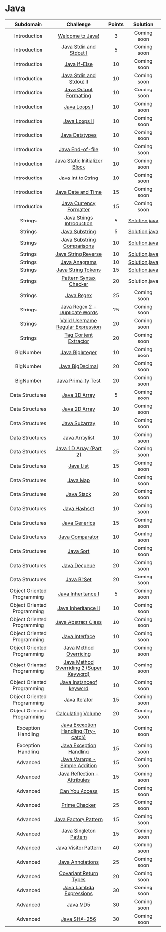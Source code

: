 # Java

|          Subdomain          |                                                         Challenge                                                        | Points |                                                                                       Solution                                                                                        |
|:---------------------------:|:------------------------------------------------------------------------------------------------------------------------:|:------:|:-------------------------------------------------------------------------------------------------------------------------------------------------------------------------------------:|
|         Introduction        | [Welcome to Java!](https://www.hackerrank.com/challenges/welcome-to-java)                                                |    3   |                                                                                      Coming soon                                                                                      |
|         Introduction        | [Java Stdin and Stdout I](https://www.hackerrank.com/challenges/java-stdin-and-stdout-1)                                 |    5   |                                                                                      Coming soon                                                                                      |
|         Introduction        | [Java If-Else](https://www.hackerrank.com/challenges/java-if-else)                                                       |   10   |                                                                                      Coming soon                                                                                      |
|         Introduction        | [Java Stdin and Stdout II](https://www.hackerrank.com/challenges/java-stdin-stdout)                                      |   10   |                                                                                      Coming soon                                                                                      |
|         Introduction        | [Java Output Formatting](https://www.hackerrank.com/challenges/java-output-formatting)                                   |   10   |                                                                                      Coming soon                                                                                      |
|         Introduction        | [Java Loops I](https://www.hackerrank.com/challenges/java-loops-i)                                                       |   10   |                                                                                      Coming soon                                                                                      |
|         Introduction        | [Java Loops II](https://www.hackerrank.com/challenges/java-loops)                                                        |   10   |                                                                                      Coming soon                                                                                      |
|         Introduction        | [Java Datatypes](https://www.hackerrank.com/challenges/java-datatypes)                                                   |   10   |                                                                                      Coming soon                                                                                      |
|         Introduction        | [Java End-of-file](https://www.hackerrank.com/challenges/java-end-of-file)                                               |   10   |                                                                                      Coming soon                                                                                      |
|         Introduction        | [Java Static Initializer Block](https://www.hackerrank.com/challenges/java-static-initializer-block)                     |   10   |                                                                                      Coming soon                                                                                      |
|         Introduction        | [Java Int to String](https://www.hackerrank.com/challenges/java-int-to-string)                                           |   10   |                                                                                      Coming soon                                                                                      |
|         Introduction        | [Java Date and Time](https://www.hackerrank.com/challenges/java-date-and-time)                                           |   15   |                                                                                      Coming soon                                                                                      |
|         Introduction        | [Java Currency Formatter](https://www.hackerrank.com/challenges/java-currency-formatter)                                 |   15   |                                                                                      Coming soon                                                                                      |
|           Strings           | [Java Strings Introduction](https://www.hackerrank.com/challenges/java-strings-introduction)                             |    5   |                         [Solution.java](https://github.com/uurkrtl/HackerRank_solutions/blob/master/Java/Strings/Java%20Strings%20Introduction/Solution.java)                          |
|           Strings           | [Java Substring](https://www.hackerrank.com/challenges/java-substring)                                                   |    5   |                                [Solution.java](https://github.com/uurkrtl/HackerRank_solutions/blob/master/Java/Strings/Java%20Substring/Solution.java)                                |
|           Strings           | [Java Substring Comparisons](https://www.hackerrank.com/challenges/java-string-compare)                                         |   10   |                          [Solution.java](https://github.com/uurkrtl/HackerRank_solutions/blob/master/Java/Strings/Java%20Substring%20Comparisons/Solution.java)                           |
|           Strings           | [Java String Reverse](https://www.hackerrank.com/challenges/java-string-reverse)                                         |   10   |                            [Solution.java](https://github.com/uurkrtl/HackerRank_solutions/blob/master/Java/Strings/Java%20String%20Reverse/Solution.java)                             |
|           Strings           | [Java Anagrams](https://www.hackerrank.com/challenges/java-anagrams)                                                     |   10   |                                [Solution.java](https://github.com/uurkrtl/HackerRank_solutions/blob/master/Java/Strings/Java%20Anagrams/Solution.java)                                 |
|           Strings           | [Java String Tokens](https://www.hackerrank.com/challenges/java-string-tokens)                                           |   15   |                             [Solution.java](https://github.com/uurkrtl/HackerRank_solutions/blob/master/Java/Strings/Java%20String%20Tokens/Solution.java)                             |
|           Strings           | [Pattern Syntax Checker](https://www.hackerrank.com/challenges/pattern-syntax-checker)                                   |   20   |                                                                                     Solution.java                                                                                     |
|           Strings           | [Java Regex](https://www.hackerrank.com/challenges/java-regex)                                                           |   25   |                                                                                      Coming soon                                                                                      |
|           Strings           | [Java Regex 2 - Duplicate Words](https://www.hackerrank.com/challenges/duplicate-word)                                   |   25   |                                                                                      Coming soon                                                                                      |
|           Strings           | [Valid Username Regular Expression](https://www.hackerrank.com/challenges/valid-username-checker)                          |   20   |                                                                                      Coming soon                                                                                      |
|           Strings           | [Tag Content Extractor](https://www.hackerrank.com/challenges/tag-content-extractor)                                     |   20   |                                                                                      Coming soon                                                                                      |
|          BigNumber          | [Java BigInteger](https://www.hackerrank.com/challenges/java-biginteger)                                                 |   10   |                            Coming soon                             |
|          BigNumber          | [Java BigDecimal](https://www.hackerrank.com/challenges/java-bigdecimal)                                                 |   20   |                            Coming soon                             |
|          BigNumber          | [Java Primality Test](https://www.hackerrank.com/challenges/java-primality-test)                                         |   20   |                         Coming soon                          |
|       Data Structures       | [Java 1D Array](https://www.hackerrank.com/challenges/java-1d-array-introduction)                                        |    5   |                        Coming soon                         |
|       Data Structures       | [Java 2D Array](https://www.hackerrank.com/challenges/java-2d-array)                                                     |   10   |                        Coming soon                         |
|       Data Structures       | [Java Subarray](https://www.hackerrank.com/challenges/java-negative-subarray)                                            |   10   |                         Coming soon                          |
|       Data Structures       | [Java Arraylist](https://www.hackerrank.com/challenges/java-arraylist)                                                   |   10   |                         Coming soon                         |
|       Data Structures       | [Java 1D Array (Part 2)](https://www.hackerrank.com/challenges/java-1d-array)                                            |   25   |                  Coming soon                  |
|       Data Structures       | [Java List](https://www.hackerrank.com/challenges/java-list)                                                             |   15   |                           Coming soon                            |
|       Data Structures       | [Java Map](https://www.hackerrank.com/challenges/phone-book)                                                             |   10   |                            Coming soon                            |
|       Data Structures       | [Java Stack](https://www.hackerrank.com/challenges/java-stack)                                                           |   20   |                           Coming soon                           |
|       Data Structures       | [Java Hashset](https://www.hackerrank.com/challenges/java-hashset)                                                       |   10   |                          Coming soon                          |
|       Data Structures       | [Java Generics](https://www.hackerrank.com/challenges/java-generics)                                                     |   15   |                         Coming soon                          |
|       Data Structures       | [Java Comparator](https://www.hackerrank.com/challenges/java-comparator)                                                 |   10   |                        Coming soon                         |
|       Data Structures       | [Java Sort](https://www.hackerrank.com/challenges/java-sort)                                                             |   10   |                           Coming soon                            |
|       Data Structures       | [Java Dequeue](https://www.hackerrank.com/challenges/java-dequeue)                                                       |   20   |                          Coming soon                          |
|       Data Structures       | [Java BitSet](https://www.hackerrank.com/challenges/java-bitset)                                                         |   20   |                          Coming soon                           |
| Object Oriented Programming | [Java Inheritance I](https://www.hackerrank.com/challenges/java-inheritance-1)                                           |    5   |               Coming soon               |
| Object Oriented Programming | [Java Inheritance II](https://www.hackerrank.com/challenges/java-inheritance-2)                                          |   10   |              Coming soon               |
| Object Oriented Programming | [Java Abstract Class](https://www.hackerrank.com/challenges/java-abstract-class)                                         |   10   |              Coming soon               |
| Object Oriented Programming | [Java Interface](https://www.hackerrank.com/challenges/java-interface)                                                   |   10   |                  Coming soon                  |
| Object Oriented Programming | [Java Method Overriding](https://www.hackerrank.com/challenges/java-method-overriding)                                   |   10   |             Coming soon             |
| Object Oriented Programming | [Java Method Overriding 2 (Super Keyword)](https://www.hackerrank.com/challenges/java-method-overriding-2-super-keyword) |   10   | Coming soon |
| Object Oriented Programming | [Java Instanceof keyword](https://www.hackerrank.com/challenges/java-instanceof-keyword)                                 |   10   |            Coming soon             |
| Object Oriented Programming | [Java Iterator](https://www.hackerrank.com/challenges/java-iterator)                                                     |   15   |                  Coming soon                   |
| Object Oriented Programming | [Calculating Volume](https://www.hackerrank.com/challenges/calculating-volume)                                           |   20   |                Coming soon                |
|      Exception Handling     | [Java Exception Handling (Try-catch)](https://www.hackerrank.com/challenges/java-exception-handling-try-catch)           |   10   |           Coming soon           |
|      Exception Handling     | [Java Exception Handling](https://www.hackerrank.com/challenges/java-exception-handling)                                 |   15   |                  Coming soon                  |
|           Advanced          | [Java Varargs - Simple Addition](https://www.hackerrank.com/challenges/simple-addition-varargs)                          |   15   |                  Coming soon                   |
|           Advanced          | [Java Reflection - Attributes](https://www.hackerrank.com/challenges/java-reflection-attributes)                         |   15   |                    Coming soon                     |
|           Advanced          | [Can You Access](https://www.hackerrank.com/challenges/can-you-access)                                                   |   15   |                            Coming soon                             |
|           Advanced          | [Prime Checker](https://www.hackerrank.com/challenges/prime-checker)                                                     |   25   |                              Coming soon                              |
|           Advanced          | [Java Factory Pattern](https://www.hackerrank.com/challenges/java-factory)                                               |   15   |                         Coming soon                          |
|           Advanced          | [Java Singleton Pattern](https://www.hackerrank.com/challenges/java-singleton)                                           |   15   |                        Coming soon                         |
|           Advanced          | [Java Visitor Pattern](https://www.hackerrank.com/challenges/java-vistor-pattern)                                        |   40   |                         Coming soon                          |
|           Advanced          | [Java Annotations](https://www.hackerrank.com/challenges/java-annotations)                                               |   25   |                            Coming soon                             |
|           Advanced          | [Covariant Return Types](https://www.hackerrank.com/challenges/java-covariance)                                          |   20   |                        Coming soon                         |
|           Advanced          | [Java Lambda Expressions](https://www.hackerrank.com/challenges/java-lambda-expressions)                                 |   30   |                        Coming soon                        |
|           Advanced          | [Java MD5](https://www.hackerrank.com/challenges/java-md5)                                                               |   30   |                                Coming soon                                 |
|           Advanced          | [Java SHA-256](https://www.hackerrank.com/challenges/sha-256)                                                            |   30   |                              Coming soon                               |
